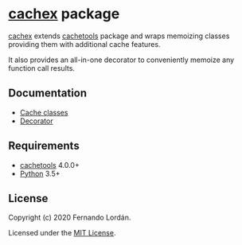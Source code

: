 <a id="top"></a>
[cachex] package
================

[cachex] extends [cachetools] package and wraps memoizing classes providing them with additional cache features.

It also provides an all-in-one decorator to conveniently memoize any function call results.

## Documentation
- [Cache classes]
- [Decorator]

## Requirements

- [cachetools] 4.0.0+
- [Python] 3.5+

## License

Copyright (c) 2020 Fernando Lordán.

Licensed under the [MIT License].

[cachex]: ./README.md#top
[Cache classes]: ./caches.md#top
[Decorator]: ./decorator.md#top
[MIT License]: ./LICENSE.txt
[cachetools]: https://github.com/tkem/cachetools/
[Python]: https://www.python.org/
